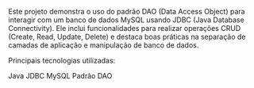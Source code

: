 Este projeto demonstra o uso do padrão DAO (Data Access Object) para interagir com um banco de dados MySQL usando JDBC (Java Database Connectivity). Ele inclui funcionalidades para realizar operações CRUD (Create, Read, Update, Delete) e destaca boas práticas na separação de camadas de aplicação e manipulação de banco de dados.

Principais tecnologias utilizadas:

Java
JDBC
MySQL
Padrão DAO
